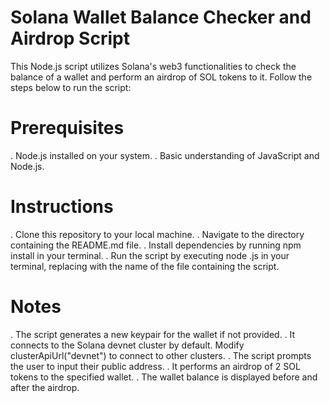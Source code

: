 # Solana Wallet Balance Checker and Airdrop Script
This Node.js script utilizes Solana's web3 functionalities to check the balance of a wallet and perform an airdrop of SOL tokens to it. Follow the steps below to run the script:

# Prerequisites
. Node.js installed on your system.
. Basic understanding of JavaScript and Node.js.
# Instructions
. Clone this repository to your local machine.
. Navigate to the directory containing the README.md file.
. Install dependencies by running npm install in your terminal.
. Run the script by executing node <filename>.js in your terminal, replacing <filename> with the name of the file containing the script.

# Notes
. The script generates a new keypair for the wallet if not provided.
. It connects to the Solana devnet cluster by default. Modify clusterApiUrl("devnet") to connect to other clusters.
. The script prompts the user to input their public address.
. It performs an airdrop of 2 SOL tokens to the specified wallet.
. The wallet balance is displayed before and after the airdrop.
